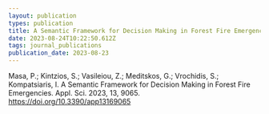 ```yaml
---
layout: publication
types: publication
title: A Semantic Framework for Decision Making in Forest Fire Emergencies
date: 2023-08-24T10:22:50.612Z
tags: journal_publications
publication_date: 2023-08-23
---
```

<!--StartFragment-->

Masa, P.; Kintzios, S.; Vasileiou, Z.; Meditskos, G.; Vrochidis, S.; Kompatsiaris, I. A Semantic Framework for Decision Making in Forest Fire Emergencies. Appl. Sci. 2023, 13, 9065. https://doi.org/10.3390/app13169065

<!--EndFragment-->